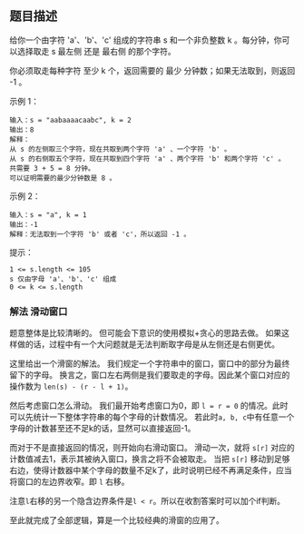 ## 题目描述

给你一个由字符 'a'、'b'、'c' 组成的字符串 s 和一个非负整数 k 。每分钟，你可以选择取走 s 最左侧 还是 最右侧 的那个字符。

你必须取走每种字符 至少 k 个，返回需要的 最少 分钟数；如果无法取到，则返回 -1 。

示例 1：
```
输入：s = "aabaaaacaabc", k = 2
输出：8
解释：
从 s 的左侧取三个字符，现在共取到两个字符 'a' 、一个字符 'b' 。
从 s 的右侧取五个字符，现在共取到四个字符 'a' 、两个字符 'b' 和两个字符 'c' 。
共需要 3 + 5 = 8 分钟。
可以证明需要的最少分钟数是 8 。
```
示例 2：
```
输入：s = "a", k = 1
输出：-1
解释：无法取到一个字符 'b' 或者 'c'，所以返回 -1 。
```

提示：
```
1 <= s.length <= 105
s 仅由字母 'a'、'b'、'c' 组成
0 <= k <= s.length
```

### 解法 滑动窗口
题意整体是比较清晰的。
但可能会下意识的使用模拟+贪心的思路去做。
如果这样做的话，过程中有一个大问题就是无法判断取字母是从左侧还是右侧更优。

这里给出一个滑窗的解法。
我们规定一个字符串中的窗口，窗口中的部分为最终留下的字母。
换言之，窗口左右两侧是我们要取走的字母。因此某个窗口对应的操作数为 `len(s) - (r - l + 1)`。

然后考虑窗口怎么滑动。
我们最开始考虑窗口为0，即 `l = r = 0` 的情况。此时可以先统计一下整体字符串的每个字母的计数情况。
若此时`a, b, c`中有任意一个字母的计数甚至还不足k的话，显然可以直接返回-1。

而对于不是直接返回的情况，则开始向右滑动窗口。
滑动一次，就将 `s[r]` 对应的计数值减去1，表示其被纳入窗口，换言之将不会被取走。
当把 `s[r]` 移动到足够右边，使得计数器中某个字母的数量不足k了，此时说明已经不再满足条件，应当将窗口的左边界收窄。即 `l` 右移。

注意`l`右移的另一个隐含边界条件是`l < r`。所以在收割答案时可以加个if判断。

至此就完成了全部逻辑，算是一个比较经典的滑窗的应用了。
